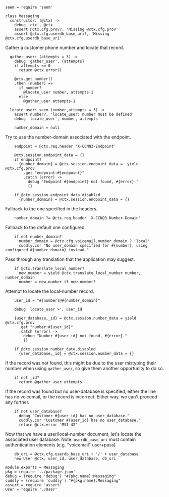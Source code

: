     seem = require 'seem'

    class Messaging
      constructor: (@ctx) ->
        debug 'ctx', @ctx
        assert @ctx.cfg.prov?, 'Missing @ctx.cfg.prov'
        assert @ctx.cfg.userdb_base_uri?, 'Missing @ctx.cfg.userdb_base_uri'

Gather a customer phone number and locate that record.

      gather_user: (attempts = 3) ->
        debug 'gather_user', {attempts}
        if attempts <= 0
          return @ctx.error()

        @ctx.get_number()
        .then (number) =>
          if number?
            @locate_user number, attempts-1
          else
            @gather_user attempts-1

      locate_user: seem (number,attempts = 3) ->
        assert number?, 'locate_user: number must be defined'
        debug 'locate_user', number, attempts

        number_domain = null

Try to use the number-domain associated with the endpoint.

        endpoint = @ctx.req.header 'X-CCNQ3-Endpoint'

        @ctx.session.endpoint_data = {}
        if endpoint?
          {number_domain} = @ctx.session.endpoint_data =  yield @ctx.cfg.prov
            .get "endpoint:#{endpoint}"
            .catch (error) ->
              debug "Endpoint #{endpoint} not found, #{error}."
              {}

        if @ctx.session.endpoint_data.disabled
          {number_domain} = @ctx.session.endpoint_data = {}

Fallback to the one specified in the headers.

        number_domain ?= @ctx.req.header 'X-CCNQ3-Number-Domain'

Fallback to the default one configured.

        if not number_domain?
          number_domain = @ctx.cfg.voicemail.number_domain ? 'local'
          cuddly.csr "No user_domain specified for #{number}, using configured #{number_domain} instead."

Pass through any translation that the application may suggest.

        if @ctx.translate_local_number?
          new_number = yield @ctx.translate_local_number number, number_domain
          number = new_number if new_number?

Attempt to locate the local-number record.

        user_id = "#{number}@#{number_domain}"

        debug 'locate_user >', user_id

        {user_database,_id} = @ctx.session.number_data = yield @ctx.cfg.prov
          .get "number:#{user_id}"
          .catch (error) ->
            debug "Number #{user_id} not found, #{error}."
            {}

        if @ctx.session.number_data.disabled
          {user_database,_id} = @ctx.session.number_data = {}

If the record was not found, this might be due to the user mistyping their number when using `gather_user`, so give them another opportunity to do so.

        if not _id?
          return @gather_user attempts

If the record was found but no user-database is specified, either the line has no voicemail, or the record is incorrect. Either way, we can't proceed any further.

        if not user_database?
          debug "Customer #{user_id} has no user_database."
          cuddly.csr "Customer #{user_id} has no user_database."
          return @ctx.error 'MSI-42'

Now that we have a user/local-number document, let's locate the associated user database.
Note: `userdb_base_uri` must contain authentication elements (e.g. "voicemail" user+pass)

        db_uri = @ctx.cfg.userdb_base_uri + '/' + user_database
        new User @ctx, user_id, user_database, db_uri

    module.exports = Messaging
    pkg = require '../package.json'
    debug = (require 'debug') "#{pkg.name}:Messaging"
    cuddly = (require 'cuddly') "#{pkg.name}:Messaging"
    assert = require 'assert'
    User = require './User'
